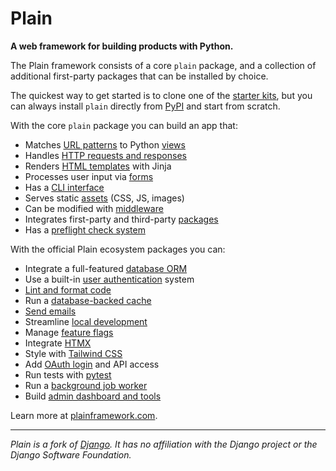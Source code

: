 # Plain

**A web framework for building products with Python.**

The Plain framework consists of a core `plain` package, and a collection of additional first-party packages that can be installed by choice.

The quickest way to get started is to clone one of the [starter kits](https://plainframework.com/start/), but you can always install `plain` directly from [PyPI](https://pypi.org/project/plain/) and start from scratch.

With the core `plain` package you can build an app that:

- Matches [URL patterns](https://plainframework.com/docs/plain/plain/urls/README.md) to Python [views](https://plainframework.com/docs/plain/plain/views/README.md)
- Handles [HTTP requests and responses](https://plainframework.com/docs/plain/plain/http/README.md)
- Renders [HTML templates](https://plainframework.com/docs/plain/plain/templates/README.md) with Jinja
- Processes user input via [forms](https://plainframework.com/docs/plain/plain/forms/README.md)
- Has a [CLI interface](https://plainframework.com/docs/plain/plain/cli/README.md)
- Serves static [assets](https://plainframework.com/docs/plain/plain/assets/README.md) (CSS, JS, images)
- Can be modified with [middleware](https://plainframework.com/docs/plain/plain/middleware/README.md)
- Integrates first-party and third-party [packages](https://plainframework.com/docs/plain/plain/packages/README.md)
- Has a [preflight check system](https://plainframework.com/docs/plain/plain/preflight/README.md)

With the official Plain ecosystem packages you can:

- Integrate a full-featured [database ORM](https://plainframework.com/docs/plain-models/plain/models/README.md)
- Use a built-in [user authentication](https://plainframework.com/docs/plain-auth/plain/auth/README.md) system
- [Lint and format code](https://plainframework.com/docs/plain-code/plain/code/README.md)
- Run a [database-backed cache](https://plainframework.com/docs/plain-cache/plain/cache/README.md)
- [Send emails](https://plainframework.com/docs/plain-email/plain/email/README.md)
- Streamline [local development](https://plainframework.com/docs/plain-dev/plain/dev/README.md)
- Manage [feature flags](https://plainframework.com/docs/plain-flags/plain/flags/README.md)
- Integrate [HTMX](https://plainframework.com/docs/plain-htmx/plain/htmx/README.md)
- Style with [Tailwind CSS](https://plainframework.com/docs/plain-tailwind/plain/tailwind/README.md)
- Add [OAuth login](https://plainframework.com/docs/plain-oauth/plain/oauth/README.md) and API access
- Run tests with [pytest](https://plainframework.com/docs/plain-pytest/plain/pytest/README.md)
- Run a [background job worker](https://plainframework.com/docs/plain-worker/plain/worker/README.md)
- Build [admin dashboard and tools](https://plainframework.com/docs/plain-admin/plain/admin/README.md)

Learn more at [plainframework.com](https://plainframework.com).

---

_Plain is a fork of [Django](https://www.djangoproject.com/). It has no affiliation with the Django project or the Django Software Foundation._
